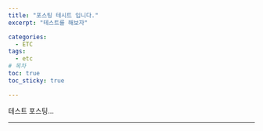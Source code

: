 ```yaml
---
title: "포스팅 테시트 입니다."
excerpt: "테스트를 해보자"

categories: 
  - ETC
tags: 
  - etc
# 목차
toc: true  
toc_sticky: true 

---
```

테스트 포스팅...

---



